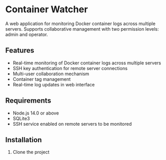 # Container Watcher

A web application for monitoring Docker container logs across multiple servers. Supports collaborative management with two permission levels: admin and operator.

## Features

- Real-time monitoring of Docker container logs across multiple servers
- SSH key authentication for remote server connections
- Multi-user collaboration mechanism
- Container tag management
- Real-time log updates in web interface

## Requirements

- Node.js 14.0 or above
- SQLite3
- SSH service enabled on remote servers to be monitored

## Installation

1. Clone the project